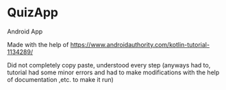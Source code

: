 # QuizApp

Android App 

Made with the help of https://www.androidauthority.com/kotlin-tutorial-1134289/

Did not completely copy paste, understood every step (anyways had to, tutorial 
had some minor errors and had to make modifications  with the help of documentation ,etc. to make it run)
